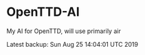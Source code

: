 # OpenTTD-AI
My AI for OpenTTD, will use primarily air

Latest backup: Sun Aug 25 14:04:01 UTC 2019
